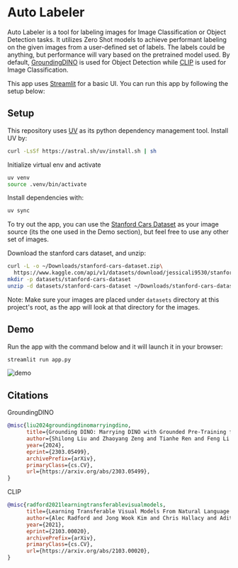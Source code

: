 # Auto Labeler

Auto Labeler is a tool for labeling images for Image Classification or Object Detection tasks. It utilizes Zero Shot models to achieve performant labeling on the given images from a user-defined set of labels. The labels could be anything, but performance will vary based on the pretrained model used. By default, [GroundingDINO](https://huggingface.co/docs/transformers/en/model_doc/grounding-dino) is used for Object Detection while [CLIP](https://huggingface.co/docs/transformers/en/model_doc/clip) is used for Image Classification. 

This app uses [Streamlit](https://docs.streamlit.io/) for a basic UI. You can run this app by following the setup below:

## Setup

This repository uses [UV](https://astral.sh/blog/uv) as its python dependency management tool. Install UV by:
```bash
curl -LsSf https://astral.sh/uv/install.sh | sh
```

Initialize virtual env and activate
```bash
uv venv
source .venv/bin/activate
```

Install dependencies with:
```bash
uv sync
```

To try out the app, you can use the [Stanford Cars Dataset]() as your image source (its the one used in the Demo section), but feel free to use any other set of images.

Download the stanford cars dataset, and unzip:
```bash
curl -L -o ~/Downloads/stanford-cars-dataset.zip\
  https://www.kaggle.com/api/v1/datasets/download/jessicali9530/stanford-cars-dataset
mkdir -p datasets/stanford-cars-dataset
unzip -d datasets/stanford-cars-dataset ~/Downloads/stanford-cars-dataset.zip 
```

Note: Make sure your images are placed under `datasets` directory at this project's root, as the app will look at that directory for the images.

## Demo

Run the app with the command below and it will launch it in your browser:
```bash
streamlit run app.py
```

![demo](assets/docs/sample.png)


## Citations

GroundingDINO
```BibTeX
@misc{liu2024groundingdinomarryingdino,
      title={Grounding DINO: Marrying DINO with Grounded Pre-Training for Open-Set Object Detection}, 
      author={Shilong Liu and Zhaoyang Zeng and Tianhe Ren and Feng Li and Hao Zhang and Jie Yang and Qing Jiang and Chunyuan Li and Jianwei Yang and Hang Su and Jun Zhu and Lei Zhang},
      year={2024},
      eprint={2303.05499},
      archivePrefix={arXiv},
      primaryClass={cs.CV},
      url={https://arxiv.org/abs/2303.05499}, 
}
```

CLIP
```BibTeX
@misc{radford2021learningtransferablevisualmodels,
      title={Learning Transferable Visual Models From Natural Language Supervision}, 
      author={Alec Radford and Jong Wook Kim and Chris Hallacy and Aditya Ramesh and Gabriel Goh and Sandhini Agarwal and Girish Sastry and Amanda Askell and Pamela Mishkin and Jack Clark and Gretchen Krueger and Ilya Sutskever},
      year={2021},
      eprint={2103.00020},
      archivePrefix={arXiv},
      primaryClass={cs.CV},
      url={https://arxiv.org/abs/2103.00020}, 
}
```